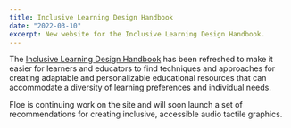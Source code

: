 ```yaml
---
title: Inclusive Learning Design Handbook
date: "2022-03-10"
excerpt: New website for the Inclusive Learning Design Handbook.
---
```


The [Inclusive Learning Design Handbook](https://handbook.floeproject.org/) has
been refreshed to make it easier for learners and educators to find techniques
and approaches for creating adaptable and personalizable educational resources
that can accommodate a diversity of learning preferences and individual needs.

Floe is continuing work on the site and will soon launch a set of recommendations
for creating inclusive, accessible audio tactile graphics.
